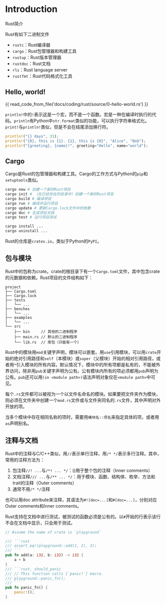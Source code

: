 # Introduction

Rust简介

Rust有如下二进制文件

* `rustc`：Rust编译器
* `cargo`：Rust包管理器和构建工具
* `rustup`：Rust版本管理器
* `rustdoc`：Rust文档
* `rls`：Rust language server
* `rustfmt`：Rust代码格式化工具

## Hello, world!

{{ read_code_from_file('docs/coding/rust/source/0-hello-world.rs') }}

`println!`中的`!`表示这是一个宏，而不是一个函数。宏是一种在编译时执行的代码。`println`有Python中`str.format`类似的功能，可以执行字符串格式化。`print!`与`println!`类似，但是不会在结尾添加换行符。

```rust
println!("{} days", 31);
println!("{0}, this is {1}. {1}, this is {0}", "Alice", "Bob");
println!("{greeting}, {name}!", greeting="Hello", name="world");
```

## Cargo

Cargo是Rust的包管理器和构建工具。Cargo的工作方式与Python的`pip`和`setuptools`类似。

```bash
cargo new # 创建一个新的Rust项目
cargo init # （在已经存在的目录中）创建一个新的Rust项目
cargo build # 编译项目
cargo run # 编译并运行项目
cargo update # 更新Cargo.lock文件中的依赖
cargo doc # 生成项目文档
cargo test # 运行项目测试

cargo install ...
cargo uninstall ...
```

Rust的仓库是`crates.io`，类似于Python的`PyPI`。

## 包与模块

Rust中的包称为crate。crate的根目录下有一个`Cargo.toml`文件，其中包含crate的元数据和依赖。Rust项目的文件结构如下：

```
project
├── Cargo.toml
├── Cargo.lock
├── tests
│   └── ...
├── benches
│   └── ...
├── examples
│   └── ...
└── src
    ├── bin     // 其他的二进制程序
    ├── main.rs // 默认的二进制程序
    └── lib.rs  // 库包（只能有一个）
```

Rust中的模块用`mod`关键字声明，模块可以嵌套。用`use`引用模块，可以用`crate`开始的绝对引用路径和`self`（本模块）或`super`（父模块）开始的相对引用路径，或者用`*`引入模块的所有内容。默认情况下，模块中的所有项都是私有的，不能被外界访问，除非用`pub`关键字声明为公有。公有模块内所有的项必须都用`pub`声明为公有。`pub`还可以用`(in <module path>)`语法声明对象仅在`<module path>`中可见。

每个`.rs`文件都可以被视为一个以文件名命名的模块。如果要把文件夹作为模块，则必须在文件夹中创建一个`mod.rs`文件或与文件夹同名的`.rs`文件，其中声明对外开放的项。

当多个模块中存在相同名称的项时，需要用`模块名::项名`来指定具体的项，或者用`as`声明别名。

## 注释与文档

Rust中的注释与C/C++类似，用`//`表示单行注释，用`/* */`表示多行注释。其中，常用的注释方法为：

1. 包注释`//! ...`与`/*! ... */`：()用于整个包的注释（Inner comments）
2. 文档注释`/// ...`与`/** ... */`：用于模块、函数、结构体、枚举、方法和trait的注释（Outer comments）
3. 通常不用`/* */`注释

也可以用doc attribute来注释，其语法为`#![doc=...]`和`#[doc=...]`，分别对应Outer comments和Inner comments。

Rust支持在文档中进行测试，被测试的函数必须是公有的。以`#`开始的行表示该行不会在文档中显示，只会用于测试。

```rust
// Assume the name of crate is `playground`

/// ```rust
/// assert_eq!(playground::add(1, 2), 3);
/// ```
pub fn add(a: i32, b: i32) -> i32 {
    a + b
}
/// ```rust, should_panic
/// // This function calls [`panic!`] macro.
/// playground::panic_fn();
/// ```
pub fn panic_fn() {
    panic!();
}
```